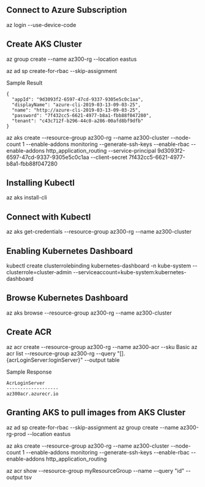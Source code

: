 ## Connect to Azure Subscription

az login --use-device-code

## Create AKS Cluster 

az group create --name az300-rg --location eastus

az ad sp create-for-rbac --skip-assignment

Sample Result

```
{
  "appId": "9d3093f2-6597-47cd-9337-9305e5c0c1aa",
  "displayName": "azure-cli-2019-03-13-09-03-25",
  "name": "http://azure-cli-2019-03-13-09-03-25",
  "password": "7f432cc5-6621-4977-b8a1-fbb88f047280",
  "tenant": "c43c712f-b296-44c0-a286-00afd8bf9dfb"
}

```

az aks create --resource-group az300-rg --name az300-cluster --node-count 1 --enable-addons monitoring --generate-ssh-keys --enable-rbac --enable-addons http_application_routing --service-principal 9d3093f2-6597-47cd-9337-9305e5c0c1aa --client-secret 7f432cc5-6621-4977-b8a1-fbb88f047280

## Installing Kubectl

az aks install-cli

## Connect with Kubectl

az aks get-credentials --resource-group az300-rg --name az300-cluster

## Enabling Kubernetes Dashboard

kubectl create clusterrolebinding kubernetes-dashboard -n kube-system --clusterrole=cluster-admin --serviceaccount=kube-system:kubernetes-dashboard

## Browse Kubernetes Dashboard

az aks browse --resource-group az300-rg --name az300-cluster

## Create ACR

az acr create --resource-group az300-rg --name az300-acr --sku Basic
az acr list --resource-group az300-rg --query "[].{acrLoginServer:loginServer}" --output table

Sample Response

```
AcrLoginServer
-------------------
az300acr.azurecr.io

```

## Granting AKS to pull images from AKS Cluster

az ad sp create-for-rbac --skip-assignment
az group create --name az300-rg-prod --location eastus

az aks create --resource-group az300-rg --name az300-cluster --node-count 1 --enable-addons monitoring --generate-ssh-keys --enable-rbac --enable-addons http_application_routing

az acr show --resource-group myResourceGroup --name <acrName> --query "id" --output tsv